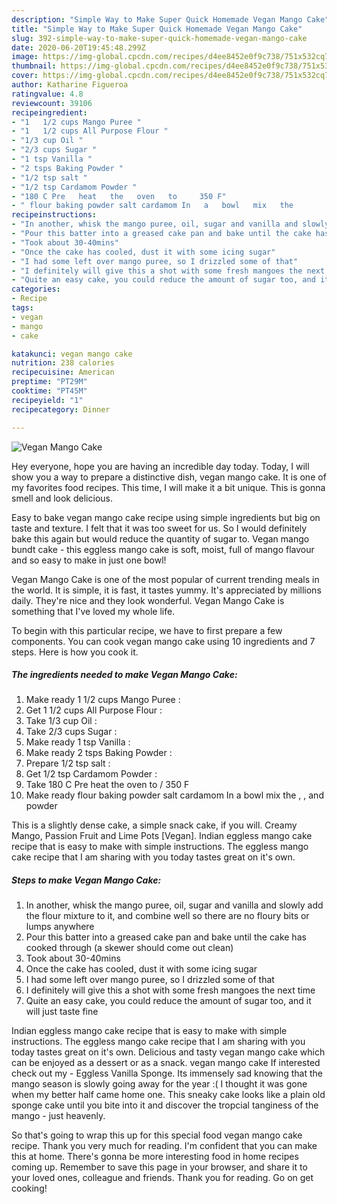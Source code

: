 ```yaml
---
description: "Simple Way to Make Super Quick Homemade Vegan Mango Cake"
title: "Simple Way to Make Super Quick Homemade Vegan Mango Cake"
slug: 392-simple-way-to-make-super-quick-homemade-vegan-mango-cake
date: 2020-06-20T19:45:48.299Z
image: https://img-global.cpcdn.com/recipes/d4ee8452e0f9c738/751x532cq70/vegan-mango-cake-recipe-main-photo.jpg
thumbnail: https://img-global.cpcdn.com/recipes/d4ee8452e0f9c738/751x532cq70/vegan-mango-cake-recipe-main-photo.jpg
cover: https://img-global.cpcdn.com/recipes/d4ee8452e0f9c738/751x532cq70/vegan-mango-cake-recipe-main-photo.jpg
author: Katharine Figueroa
ratingvalue: 4.8
reviewcount: 39106
recipeingredient:
- "1   1/2 cups Mango Puree "
- "1   1/2 cups All Purpose Flour "
- "1/3 cup Oil "
- "2/3 cups Sugar "
- "1 tsp Vanilla "
- "2 tsps Baking Powder "
- "1/2 tsp salt "
- "1/2 tsp Cardamom Powder "
- "180 C Pre   heat   the   oven   to     350 F"
- " flour baking powder salt cardamom In   a   bowl   mix   the            and      powder"
recipeinstructions:
- "In another, whisk the mango puree, oil, sugar and vanilla and slowly add the flour mixture to it, and combine well so there are no floury bits or lumps anywhere"
- "Pour this batter into a greased cake pan and bake until the cake has cooked through (a skewer should come out clean)"
- "Took about 30-40mins"
- "Once the cake has cooled, dust it with some icing sugar"
- "I had some left over mango puree, so I drizzled some of that"
- "I definitely will give this a shot with some fresh mangoes the next time"
- "Quite an easy cake, you could reduce the amount of sugar too, and it will just taste fine"
categories:
- Recipe
tags:
- vegan
- mango
- cake

katakunci: vegan mango cake 
nutrition: 238 calories
recipecuisine: American
preptime: "PT29M"
cooktime: "PT45M"
recipeyield: "1"
recipecategory: Dinner

---
```



![Vegan Mango Cake](https://img-global.cpcdn.com/recipes/d4ee8452e0f9c738/751x532cq70/vegan-mango-cake-recipe-main-photo.jpg)

Hey everyone, hope you are having an incredible day today. Today, I will show you a way to prepare a distinctive dish, vegan mango cake. It is one of my favorites food recipes. This time, I will make it a bit unique. This is gonna smell and look delicious.

Easy to bake vegan mango cake recipe using simple ingredients but big on taste and texture. I felt that it was too sweet for us. So I would definitely bake this again but would reduce the quantity of sugar to. Vegan mango bundt cake - this eggless mango cake is soft, moist, full of mango flavour and so easy to make in just one bowl!

Vegan Mango Cake is one of the most popular of current trending meals in the world. It is simple, it is fast, it tastes yummy. It's appreciated by millions daily. They're nice and they look wonderful. Vegan Mango Cake is something that I've loved my whole life.


To begin with this particular recipe, we have to first prepare a few components. You can cook vegan mango cake using 10 ingredients and 7 steps. Here is how you cook it.

<!--inarticleads1-->

##### The ingredients needed to make Vegan Mango Cake:

1. Make ready 1   1/2 cups Mango Puree :
1. Get 1   1/2 cups All Purpose Flour :
1. Take 1/3 cup Oil :
1. Take 2/3 cups Sugar :
1. Make ready 1 tsp Vanilla :
1. Make ready 2 tsps Baking Powder :
1. Prepare 1/2 tsp salt :
1. Get 1/2 tsp Cardamom Powder :
1. Take 180 C Pre   heat   the   oven   to   /  350 F
1. Make ready  flour baking powder salt cardamom In   a   bowl   mix   the    ,   ,     and      powder


This is a slightly dense cake, a simple snack cake, if you will. Creamy Mango, Passion Fruit and Lime Pots [Vegan]. Indian eggless mango cake recipe that is easy to make with simple instructions. The eggless mango cake recipe that I am sharing with you today tastes great on it&#39;s own. 

<!--inarticleads2-->

##### Steps to make Vegan Mango Cake:

1. In another, whisk the mango puree, oil, sugar and vanilla and slowly add the flour mixture to it, and combine well so there are no floury bits or lumps anywhere
1. Pour this batter into a greased cake pan and bake until the cake has cooked through (a skewer should come out clean)
1. Took about 30-40mins
1. Once the cake has cooled, dust it with some icing sugar
1. I had some left over mango puree, so I drizzled some of that
1. I definitely will give this a shot with some fresh mangoes the next time
1. Quite an easy cake, you could reduce the amount of sugar too, and it will just taste fine


Indian eggless mango cake recipe that is easy to make with simple instructions. The eggless mango cake recipe that I am sharing with you today tastes great on it&#39;s own. Delicious and tasty vegan mango cake which can be enjoyed as a dessert or as a snack. vegan mango cake If interested check out my - Eggless Vanilla Sponge. Its immensely sad knowing that the mango season is slowly going away for the year :( I thought it was gone when my better half came home one. This sneaky cake looks like a plain old sponge cake until you bite into it and discover the tropcial tanginess of the mango - just heavenly. 

So that's going to wrap this up for this special food vegan mango cake recipe. Thank you very much for reading. I'm confident that you can make this at home. There's gonna be more interesting food in home recipes coming up. Remember to save this page in your browser, and share it to your loved ones, colleague and friends. Thank you for reading. Go on get cooking!
